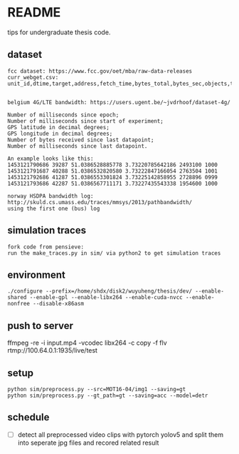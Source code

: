 # README

tips for undergraduate thesis code.

## dataset

```
fcc dataset: https://www.fcc.gov/oet/mba/raw-data-releases
curr_webget.csv: unit_id,dtime,target,address,fetch_time,bytes_total,bytes_sec,objects,threads,requests,connections,reused_connections,lookups,request_total_time,request_min_time,request_avg_time,request_max_time,ttfb_total,ttfb_min,ttfb_avg,ttfb_max,lookup_total_time,lookup_min_time,lookup_avg_time,lookup_max_time,successes,failures


belgium 4G/LTE bandwidth: https://users.ugent.be/~jvdrhoof/dataset-4g/

Number of milliseconds since epoch;
Number of milliseconds since start of experiment;
GPS latitude in decimal degrees;
GPS longitude in decimal degrees;
Number of bytes received since last datapoint;
Number of milliseconds since last datapoint.

An example looks like this:
1453121790686 39287 51.0386528885778 3.73220785642186 2493100 1000
1453121791687 40288 51.0386532820580 3.73222847166054 2763504 1001
1453121792686 41287 51.0386553301824 3.73225142858955 2728896 0999
1453121793686 42287 51.0386567711171 3.73227435543338 1954600 1000

norway HSDPA bandwidth log: http://skuld.cs.umass.edu/traces/mmsys/2013/pathbandwidth/
using the first one (bus) log
```

## simulation traces

```
fork code from pensieve:
run the make_traces.py in sim/ via python2 to get simulation traces
```

## environment

```
./configure --prefix=/home/shdx/disk2/wuyuheng/thesis/dev/ --enable-shared --enable-gpl --enable-libx264 --enable-cuda-nvcc --enable-nonfree --disable-x86asm
```

## push to server

ffmpeg -re -i input.mp4 -vcodec libx264 -c copy -f flv rtmp://100.64.0.1:1935/live/test

## setup
```
python sim/preprocess.py --src=MOT16-04/img1 --saving=gt
python sim/preprocess.py --gt_path=gt --saving=acc --model=detr
```

## schedule

- [ ] detect all preprocessed video clips with pytorch yolov5 and split them into seperate jpg files and recored related result
